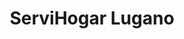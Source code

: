 ---
title: "ServiHogar Lugano"
url: /ciudad-autonoma-de-buenos-aires/servihogar-lugano/
shop: radiotecnia
---
